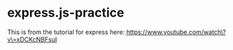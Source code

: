 # express.js-practice
This is from the tutorial for express here: https://www.youtube.com/watch\?v\=xDCKcNBFsuI

